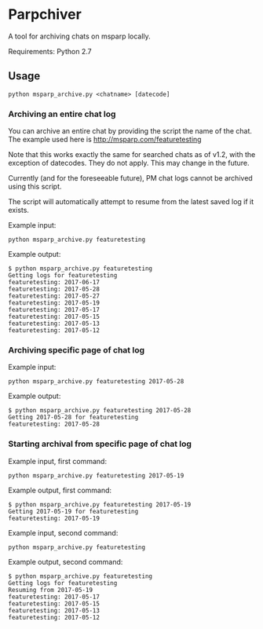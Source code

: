 # Parpchiver
A tool for archiving chats on msparp locally.

Requirements: Python 2.7

## Usage
```
python msparp_archive.py <chatname> [datecode]
```
### Archiving an entire chat log
You can archive an entire chat by providing the script the name of the chat.
The example used here is http://msparp.com/featuretesting

Note that this works exactly the same for searched chats as of v1.2, with the exception of datecodes. They do not apply. This may change in the future.

Currently (and for the foreseeable future), PM chat logs cannot be archived using this script.

The script will automatically attempt to resume from the latest saved log if it exists.

Example input:
```
python msparp_archive.py featuretesting
```
Example output:
```
$ python msparp_archive.py featuretesting
Getting logs for featuretesting
featuretesting: 2017-06-17
featuretesting: 2017-05-28
featuretesting: 2017-05-27
featuretesting: 2017-05-19
featuretesting: 2017-05-17
featuretesting: 2017-05-15
featuretesting: 2017-05-13
featuretesting: 2017-05-12
```
### Archiving specific page of chat log
Example input:
```
python msparp_archive.py featuretesting 2017-05-28
```
Example output:
```
$ python msparp_archive.py featuretesting 2017-05-28
Getting 2017-05-28 for featuretesting
featuretesting: 2017-05-28
```
### Starting archival from specific page of chat log
Example input, first command:
```
python msparp_archive.py featuretesting 2017-05-19
```
Example output, first command:
```
$ python msparp_archive.py featuretesting 2017-05-19
Getting 2017-05-19 for featuretesting
featuretesting: 2017-05-19
```
Example input, second command:
```
python msparp_archive.py featuretesting
```
Example output, second command:
```
$ python msparp_archive.py featuretesting
Getting logs for featuretesting
Resuming from 2017-05-19
featuretesting: 2017-05-17
featuretesting: 2017-05-15
featuretesting: 2017-05-13
featuretesting: 2017-05-12
```
